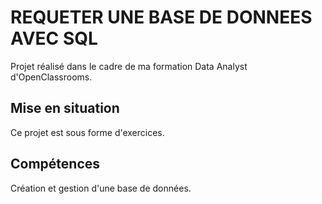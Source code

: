 # REQUETER UNE BASE DE DONNEES AVEC SQL 

Projet réalisé dans le cadre de ma formation Data Analyst d'OpenClassrooms. 

## Mise en situation

Ce projet est sous forme d'exercices. 

## Compétences 

Création et gestion d'une base de données. 

